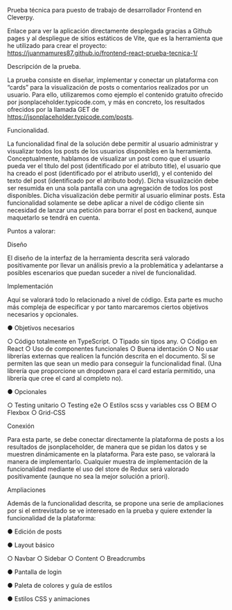 Prueba técnica para puesto de trabajo de desarrollador Frontend en Cleverpy.

Enlace para ver la aplicación directamente desplegada gracias a Github pages y al despliegue de sitios estáticos de Vite, que es la herramienta que he utilizado para crear el proyecto: https://juanmamures87.github.io/frontend-react-prueba-tecnica-1/

Descripción de la prueba.

La prueba consiste en diseñar, implementar y conectar un plataforma con “cards” para la
visualización de posts o comentarios realizados por un usuario. Para ello, utilizaremos como ejemplo
el contenido gratuito ofrecido por jsonplaceholder.typicode.com, y más en concreto, los resultados
ofrecidos por la llamada GET de https://jsonplaceholder.typicode.com/posts.

Funcionalidad.

La funcionalidad final de la solución debe permitir al usuario administrar y visualizar todos los posts
de los usuarios disponibles en la herramienta.
Conceptualmente, hablamos de visualizar un post como que el usuario pueda ver el título del post
(identificado por el atributo title), el usuario que ha creado el post (identificado por el atributo
userId), y el contenido del texto del post (identificado por el atributo body). Dicha visualización debe
ser resumida en una sola pantalla con una agregación de todos los post disponibles.
Dicha visualización debe permitir al usuario eliminar posts. Esta funcionalidad solamente se debe
aplicar a nivel de código cliente sin necesidad de lanzar una petición para borrar el post en backend,
aunque maquetarlo se tendrá en cuenta.

Puntos a valorar:

Diseño

El diseño de la interfaz de la herramienta descrita será valorado positivamente por llevar un análisis
previo a la problemática y adelantarse a posibles escenarios que puedan suceder a nivel de
funcionalidad.

Implementación

Aquí se valorará todo lo relacionado a nivel de código. Esta parte es mucho más compleja de
especificar y por tanto marcaremos ciertos objetivos necesarios y opcionales.

● Objetivos necesarios

  ○ Código totalmente en TypeScript.
  ○ Tipado sin tipos any.
  ○ Código en React
  ○ Uso de componentes funcionales
  ○ Buena identación
  ○ No usar librerías externas que realicen la función descrita en el documento. Sí se
permiten las que sean un medio para conseguir la funcionalidad final. (Una librería
que proporcione un dropdown para el card estaría permitido, una librería que cree el
card al completo no).

● Opcionales

  ○ Testing unitario
  ○ Testing e2e
  ○ Estilos scss y variables css
  ○ BEM
  ○ Flexbox
  ○ Grid-CSS

Conexión

Para esta parte, se debe conectar directamente la plataforma de posts a los resultados de
jsonplaceholder, de manera que se pidan los datos y se muestren dinámicamente en la plataforma.
Para este paso, se valorará la manera de implementarlo. Cualquier muestra de implementación de la
funcionalidad mediante el uso del store de Redux será valorado positivamente (aunque no sea la
mejor solución a priori).

Ampliaciones

Además de la funcionalidad descrita, se propone una serie de ampliaciones por si el entrevistado se
ve interesado en la prueba y quiere extender la funcionalidad de la plataforma:

● Edición de posts

● Layout básico

  ○ Navbar
  ○ Sidebar
  ○ Content
  ○ Breadcrumbs
  
● Pantalla de login

● Paleta de colores y guía de estilos

● Estilos CSS y animaciones
